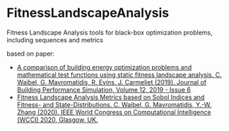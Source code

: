 # FitnessLandscapeAnalysis
Fitness Landscape Analysis tools for black-box optimization problems, including sequences and metrics

based on paper:
- [A comparison of building energy optimization problems and mathematical test functions using static fitness landscape analysis. C. Waibel, G. Mavromatidis, R. Evins, J. Carmeliet (2019). Journal of Building Performance Simulation, Volume 12, 2019 - Issue 6](https://doi.org/10.1080/19401493.2019.1671897)
- [Fitness Landscape Analysis Metrics based on Sobol Indices and Fitness- and State-Distributions. C. Waibel, G. Mavromatidis, Y.-W. Zhang (2020). IEEE World Congress on Computational Intelligence (WCCI) 2020, Glasgow, UK.](https://www.researchgate.net/publication/343501413_Fitness_Landscape_Analysis_Metrics_based_on_Sobol_Indices_and_Fitness-and_State-Distributions)

